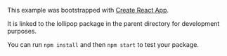 This example was bootstrapped with [Create React App](https://github.com/facebook/create-react-app).

It is linked to the lollipop package in the parent directory for development purposes.

You can run `npm install` and then `npm start` to test your package.
